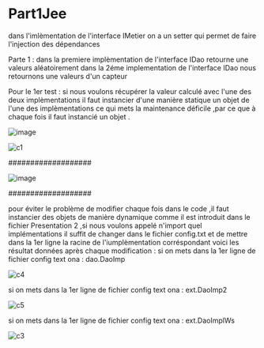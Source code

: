 # Part1Jee
dans l'imlèmentation de l'interface IMetier on a un setter qui permet de faire l'injection des dépendances

Parte 1 : 
dans la premiere implèmentation de l'interface IDao  retourne une valeurs aléatoirement
dans la 2éme implementation de l'interface IDao nous retournons une valeurs d'un capteur

Pour le 1er test : si nous voulons récupérer la valeur calculé avec l'une des deux implèmentations il faut instancier 
d'une manière statique un objet de l'une des implèmentations ce qui mets la maintenance déficile ,par ce que à chaque fois  il faut instancié
un objet .

![image](https://user-images.githubusercontent.com/82270887/162347989-58a82cb2-fa80-484c-bf79-3cb0a78c2008.png)

![c1](https://user-images.githubusercontent.com/82270887/162348144-bbef4ce6-2ded-4667-8c07-1e60999b0619.png)

###################

![image](https://user-images.githubusercontent.com/82270887/162348301-4de894d8-4a27-4504-8342-f298b9c49191.png)

###################

pour éviter le problème de modifier chaque fois dans le code ,il faut  instancier des objets de manière dynamique  comme il est introduit dans le fichier Presentation 2 ,si nous voulons appelé n'import quel implémentations  il suffit de changer dans le fichier config.txt et de mettre dans la 1er ligne la racine de l'iumplèmentation corréspondant
voici les résultat données après chaque modification :
si on mets dans la 1er ligne de fichier config text ona : dao.DaoImp

![c4](https://user-images.githubusercontent.com/82270887/162349600-a7ff4eba-7584-435f-9437-048e3220f00b.png)

si on mets dans la 1er ligne de fichier config text ona : ext.DaoImp2

![c5](https://user-images.githubusercontent.com/82270887/162349721-885878ca-7a2f-44b0-9f76-176d5efa89fd.png)


si on mets dans la 1er ligne de fichier config text ona : ext.DaoImplWs

![c3](https://user-images.githubusercontent.com/82270887/162349766-fb295ea8-af3c-4e0f-97ee-9853f4ef2c6a.png)
